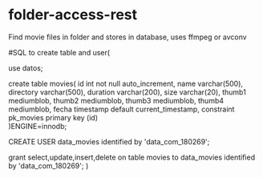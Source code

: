 # folder-access-rest
Find movie files in folder and stores in database, uses ffmpeg or avconv


#SQL to create table and user(

use datos;

create table movies(
	id int not null auto_increment,
	name varchar(500),
	directory varchar(500),
	duration varchar(200),
	size varchar(20),
	thumb1 mediumblob,
	thumb2 mediumblob,
	thumb3 mediumblob,
	thumb4 mediumblob,
	fecha timestamp default current_timestamp,
	constraint pk_movies primary key (id)	
)ENGINE=innodb;


CREATE USER data_movies identified by 'data_com_180269';

grant select,update,insert,delete on table movies to data_movies identified by 'data_com_180269';
)
